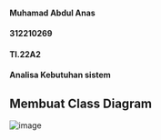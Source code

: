 #### Muhamad Abdul Anas
#### 312210269
#### TI.22A2
#### Analisa Kebutuhan sistem
## Membuat Class Diagram
![image](https://github.com/muhamadabdulanas/pertemuan14/assets/115569493/042523e0-aec7-43f5-8365-f690f1cd6139)
